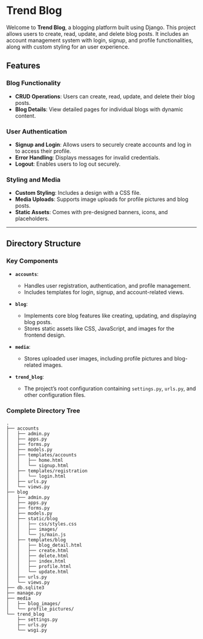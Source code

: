 # Trend Blog

Welcome to **Trend Blog**, a blogging platform built using Django. This project allows users to create, read, update, and delete blog posts. It includes an account management system with login, signup, and profile functionalities, along with custom styling for an user experience.

## Features

### Blog Functionality
- **CRUD Operations**: Users can create, read, update, and delete their blog posts.
- **Blog Details**: View detailed pages for individual blogs with dynamic content.

### User Authentication
- **Signup and Login**: Allows users to securely create accounts and log in to access their profile.
- **Error Handling**: Displays messages for invalid credentials.
- **Logout**: Enables users to log out securely.

### Styling and Media
- **Custom Styling**: Includes a design with a CSS file.
- **Media Uploads**: Supports image uploads for profile pictures and blog posts.
- **Static Assets**: Comes with pre-designed banners, icons, and placeholders.

---

## Directory Structure

### Key Components

- **`accounts`**: 
  - Handles user registration, authentication, and profile management.
  - Includes templates for login, signup, and account-related views.
  
- **`blog`**: 
  - Implements core blog features like creating, updating, and displaying blog posts.
  - Stores static assets like CSS, JavaScript, and images for the frontend design.

- **`media`**: 
  - Stores uploaded user images, including profile pictures and blog-related images.

- **`trend_blog`**: 
  - The project’s root configuration containing `settings.py`, `urls.py`, and other configuration files.

### Complete Directory Tree

```plaintext
.
├── accounts
│   ├── admin.py
│   ├── apps.py
│   ├── forms.py
│   ├── models.py
│   ├── templates/accounts
│   │   ├── home.html
│   │   └── signup.html
│   ├── templates/registration
│   │   └── login.html
│   ├── urls.py
│   └── views.py
├── blog
│   ├── admin.py
│   ├── apps.py
│   ├── forms.py
│   ├── models.py
│   ├── static/blog
│   │   ├── css/styles.css
│   │   ├── images/
│   │   └── js/main.js
│   ├── templates/blog
│   │   ├── blog_detail.html
│   │   ├── create.html
│   │   ├── delete.html
│   │   ├── index.html
│   │   ├── profile.html
│   │   └── update.html
│   ├── urls.py
│   └── views.py
├── db.sqlite3
├── manage.py
├── media
│   ├── blog_images/
│   └── profile_pictures/
└── trend_blog
    ├── settings.py
    ├── urls.py
    └── wsgi.py
